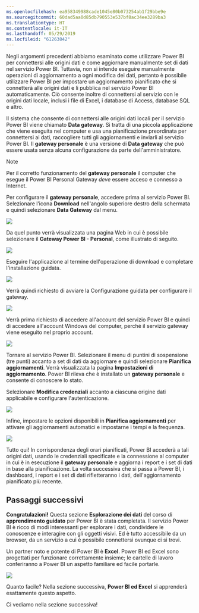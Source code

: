 ```yaml
---
ms.openlocfilehash: ea958349988cade1045e80b073254ab1f29bbe9e
ms.sourcegitcommit: 60dad5aa0d85db790553e537bf8ac34ee3289ba3
ms.translationtype: HT
ms.contentlocale: it-IT
ms.lasthandoff: 05/29/2019
ms.locfileid: "61263842"
---
```

Negli argomenti precedenti abbiamo esaminato come utilizzare Power BI per connettersi alle origini dati e come aggiornare manualmente set di dati nel servizio Power BI. Tuttavia, non si intende eseguire manualmente operazioni di aggiornamento a ogni modifica dei dati, pertanto è possibile utilizzare Power BI per impostare un aggiornamento pianificato che si connetterà alle origini dati e li pubblica nel servizio Power BI automaticamente. Ciò consente inoltre di connettersi al servizio con le origini dati locale, inclusi i file di Excel, i database di Access, database SQL e altro.

Il sistema che consente di connettersi alle origini dati locali per il servizio Power BI viene chiamato **Data gateway**. Si tratta di una piccola applicazione che viene eseguita nel computer e usa una pianificazione preordinata per connettersi ai dati, raccogliere tutti gli aggiornamenti e inviarli al servizio Power BI. Il **gateway personale** è una versione di **Data gateway** che può essere usata senza alcuna configurazione da parte dell'amministratore.

>[!NOTE]
>Per il corretto funzionamento del **gateway personale** il computer che esegue il Power BI Personal Gateway *deve* essere acceso e connesso a Internet.
> 

Per configurare il **gateway personale**, accedere prima al servizio Power BI. Selezionare l’icona **Download** nell'angolo superiore destro della schermata e quindi selezionare **Data Gateway** dal menu.

![](media/4-6-install-configure-personal-gateway/4-6_1b.png)

Da quel punto verrà visualizzata una pagina Web in cui è possibile selezionare il **Gateway Power BI - Personal**, come illustrato di seguito.

![](media/4-6-install-configure-personal-gateway/4-6_2b.png)

Eseguire l'applicazione al termine dell'operazione di download e completare l'installazione guidata.

![](media/4-6-install-configure-personal-gateway/4-6_3a.png)

Verrà quindi richiesto di avviare la Configurazione guidata per configurare il gateway.

![](media/4-6-install-configure-personal-gateway/4-6_3b.png)

Verrà prima richiesto di accedere all'account del servizio Power BI e quindi di accedere all'account Windows del computer, perché il servizio gateway viene eseguito nel proprio account.

![](media/4-6-install-configure-personal-gateway/4-6_3c.png)

Tornare al servizio Power BI. Selezionare il menu di puntini di sospensione (tre punti) accanto a set di dati da aggiornare e quindi selezionare **Pianifica aggiornamenti**. Verrà visualizzata la pagina **Impostazioni di aggiornamento**. Power BI rileva che è installato un **gateway personale** e consente di conoscere lo stato.

Selezionare **Modifica credenziali** accanto a ciascuna origine dati applicabile e configurare l'autenticazione.

![](media/4-6-install-configure-personal-gateway/4-6_6.png)

Infine, impostare le opzioni disponibili in **Pianifica aggiornamenti** per attivare gli aggiornamenti automatici e impostarne i tempi e la frequenza.

![](media/4-6-install-configure-personal-gateway/4-6_7.png)

Tutto qui! In corrispondenza degli orari pianificati, Power BI accederà a tali origini dati, usando le credenziali specificate e la connessione al computer in cui è in esecuzione il **gateway personale** e aggiorna i report e i set di dati in base alla pianificazione. La volta successiva che si passa a Power BI, i dashboard, i report e i set di dati rifletteranno i dati, dell'aggiornamento pianificato più recente.

## <a name="next-steps"></a>Passaggi successivi
**Congratulazioni!** Questa sezione **Esplorazione dei dati** del corso di **apprendimento guidato** per Power BI è stata completata. Il servizio Power BI è ricco di modi interessanti per esplorare i dati, condividere le conoscenze e interagire con gli oggetti visivi. Ed è tutto accessibile da un browser, da un servizio a cui è possibile connettersi ovunque ci si trovi.

Un partner noto e potente di Power BI è **Excel**. Power BI ed Excel sono progettati per funzionare correttamente insieme; le cartelle di lavoro conferiranno a Power BI un aspetto familiare ed facile portarle.

![](media/4-6-install-configure-personal-gateway/5-1_1.png)

Quanto facile? Nella sezione successiva, **Power BI ed Excel** si apprenderà esattamente questo aspetto.

Ci vediamo nella sezione successiva!

